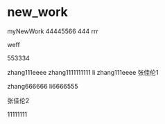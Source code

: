 # new_work
myNewWork
44445566
444
rrr


weff 




553334

zhang111eeee
   zhang1111111111
li
zhang111eeee
张佳伦1



zhang666666
li6666555




张佳伦2

11111111
